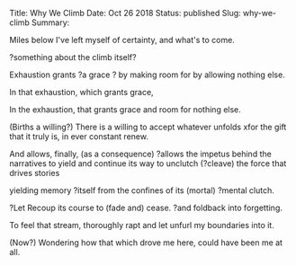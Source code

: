 Title: Why We Climb
Date: Oct 26 2018
Status: published
Slug: why-we-climb
Summary:

<div class="post-poem">
Miles below
I've left myself
of certainty,
and what's to come.

?something about the climb itself?

Exhaustion
grants ?a grace
? by making room for
by allowing nothing else.

In that exhaustion,
which grants grace,

In the exhaustion,
that grants grace
and room
for nothing else.

(Births a willing?)
There is a willing
to accept
whatever unfolds
xfor the gift
that it truly is,
in ever constant renew.

And allows, finally,
(as a consequence)
?allows the impetus behind the narratives to yield and continue its way
to unclutch
(?cleave)
 the force
that
drives stories



yielding memory ?itself
from the confines
of its (mortal) ?mental clutch.

?Let
Recoup its course
to (fade and) cease.
?and foldback into forgetting.

To feel that stream,
thoroughly rapt
and let unfurl
my boundaries
into it.

(Now?) Wondering
how that which
drove me here,
could have been
me at all.
</div>

<!---

This is a dynamic of how we set off on journeys
not knowing where we go, but we know we can't go back.
We keep going forward and pushing ourselves
until we break and in that breaking we find a grace.

That which allows us to accept ourselves, our failures
our sincere fights we put for our poor hearts, knowing
that we may never win or even reach the end.
And yet we try.

We recognize this, our beauty, in that grace.
An in it, marvelous thing happens, we are absolved and 
released of the stories that dragged us there, or other
stories we so depend on to move us.

Because now we know that we are capable of moving despite
the story. That we are good deep enough that we dont need
them anymore.
And then we release and let them on their way, back into
the wind from which they came.

And in the glancing back, the thought must occur of the 
grander game being played here.
It doesn't matter our questions remain unanswered.

None of that matters, when you are witnesses the grandness
of the drama. 
Of how you were never alone, and yet not the center.
That you were always accounted for and cradled into your fruition.

-->

